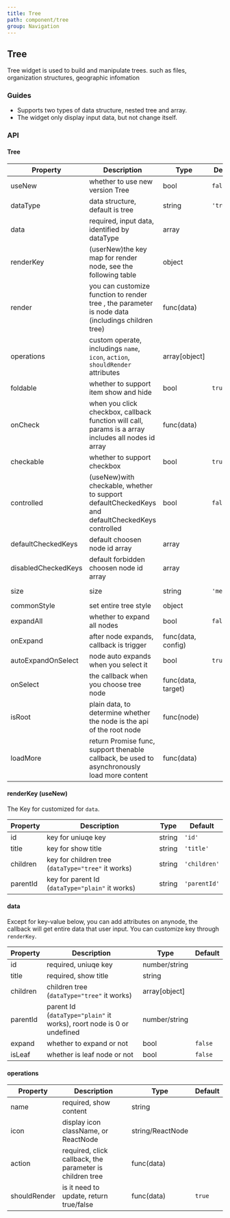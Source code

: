 ```yaml
---
title: Tree
path: component/tree
group: Navigation
---
```


## Tree

Tree widget is used to build and manipulate trees. such as files, organization structures, geographic infomation

### Guides

- Supports two types of data structure, nested tree and array.
- The widget only display input data, but not change itself.


### API


#### Tree

| Property            | Description                                                                                         | Type               | Default    | Alternative          |
| ------------------- | --------------------------------------------------------------------------------------------------  | ------------------ | ---------- | -------------------- |
| useNew              | whether to use new version Tree                                                                     | bool               | `false`     |                      |
| dataType            | data structure, default is tree                                                                     | string             | `'tree'`   | `'plain'`            |
| data                | required, input data, identified by dataType                                                        | array              |            |                      |
| renderKey           | (userNew)the key map for render node, see the following table                                       | object             |            |                      |
| render              | you can customize function to render tree , the parameter is node data (includings children tree)   | func(data)         |            |                      |
| operations          | custom operate, includings `name`, `icon`, `action`, `shouldRender` attributes                      | array[object]      |            |                      |
| foldable            | whether to support item show and hide                                                               | bool               | `true`     |                      |
| onCheck             | when you click checkbox, callback function will call, params is a array includes all nodes id array | func(data)         |            |                      |
| checkable           | whether to support checkbox                                                                         | bool               | `true`     |                      |
| controlled          | (useNew)with checkable, whether to support defaultCheckedKeys and defaultCheckedKeys controlled     | bool               | `false`    |                      |
| defaultCheckedKeys  | default choosen node id array                                                                       | array              |            |                      |
| disabledCheckedKeys | default forbidden choosen node id array                                                             | array              |            |                      |
| size                | size                                                                                                | string             | `'medium'` | `'small'`, `'large'` |
| commonStyle         | set entire tree style                                                                               | object             |            |                      |
| expandAll           | whether to expand all nodes                                                                         | bool               | `false`    |                      |
| onExpand            | after node expands, callback is trigger                                                             | func(data, config) |            |                      |
| autoExpandOnSelect  | node auto expands when you select it                                                                | bool               | `true`     |                      |
| onSelect            | the callback when you choose tree node                                                              | func(data, target) |            |                      |
| isRoot              | plain data, to determine whether the node is the api of the root node                               | func(node)         |            |                      |
| loadMore            | return Promise func, support thenable callback, be used to asynchronously load more content         | func(data)         |            |                      |

#### renderKey (useNew)

The Key for customized for `data`.

| Property | Description                                                | Type   | Default      |
| -------- | ---------------------------------------------------------- | ------ | ------------ |
| id       | key for uniuqe key                                         | string | `'id'`       |
| title    | key for show title                                         | string | `'title'`    |
| children | key for children tree (`dataType="tree"` it works)         | string | `'children'` |
| parentId | key for parent Id (`dataType="plain"` it works)            | string | `'parentId'` |

#### data

Except for key-value below, you can add attributes on anynode,  the callback will get entire data that user input.
You can customize key through `renderKey`.

| Property | Description                                                           | Type          | Default |
| -------- | --------------------------------------------------------------------- | ------------- | ------- |
| id       | required, uniuqe key                                                  | number/string |         |
| title    | required, show title                                                  | string        |         |
| children | children tree (`dataType="tree"` it works)                            | array[object] |         |
| parentId | parent Id (`dataType="plain"` it works), roort node is 0 or undefined | number/string |         |
| expand   | whether to expand or not                                              | bool          | `false` |
| isLeaf   | whether is leaf node or not                                           | bool          | `false` |

#### operations

| Property     | Description                                                | Type              | Default |
| ------------ | ---------------------------------------------------------- | ----------------- | ------- |
| name         | required, show content                                     | string            |         |
| icon         | display icon className, or ReactNode                       | string/ReactNode  |         |
| action       | required, click callback, the parameter is children tree   | func(data)        |         |
| shouldRender | is it need to update, return true/false                    | func(data)        | `true`  |
